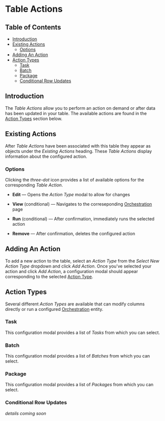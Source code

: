 # Table Actions

## Table of Contents

-   [Introduction](#introduction)
-   [Existing Actions](#existing-actions)
    -   [Options](#options)
-   [Adding An Action](#adding-an-action)
-   [Action Types](#action-types)
    -   [Task](#task)
    -   [Batch](#batch)
    -   [Package](#package)
    -   [Conditional Row Updates](#conditional-row-updates)

<a name="introduction"></a>

## Introduction

The _Table Actions_ allow you to perform an action on demand or after data has been updated in your table. The available actions are found in the [Action Types](#action-types) section below.

<a name="existing-actions"></a>

## Existing Actions

After _Table Actions_ have been associated with this table they appear as objects under the _Existing Actions_ heading. These _Table Actions_ display information about the configured action.

<a name="options"></a>

### Options

Clicking the _three-dot_ icon provides a list of available options for the corresponding _Table Action_.

-   **Edit** &mdash; Opens the _Action Type_ modal to allow for changes

-   **View** (conditional) &mdash; Navigates to the correseponding [Orchestration](orchestration-overview) page

-   **Run** (conditional) &mdash; After confirmation, immediately runs the selected action

-   **Remove** &mdash; After confirmation, deletes the configured action

<a name="adding-an-action"></a>

## Adding An Action

To add a new action to the table, select an _Action Type_ from the _Select New Action Type_ dropdown and click _Add Action_. Once you've selected your action and click _Add Action_, a configuration modal should appear corresponding to the selected [Action Type](#action-types).

<a name="action-types"></a>

## Action Types

Several different _Action Types_ are available that can modify columns directly or run a configured [Orchestration](orchestration-overview) entity.

<a name="task"></a>

### Task

This configuration modal provides a list of _Tasks_ from which you can select.

<a name="batch"></a>

### Batch

This configuration modal provides a list of _Batches_ from which you can select.

<a name="package"></a>

### Package

This configuration modal provides a list of _Packages_ from which you can select.

<a name="conditional-row-updates"></a>

### Conditional Row Updates

_details coming soon_
